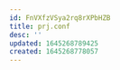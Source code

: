 ```yaml
---
id: FnVXfzVSya2rq8rXPbHZB
title: prj.conf
desc: ''
updated: 1645268789425
created: 1645268778057
---
```


